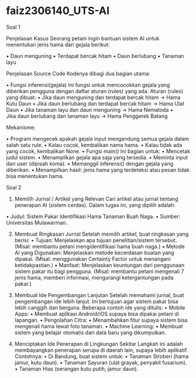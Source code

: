 # faiz2306140_UTS-AI
Soal 1

Penjelasan Kasus
Seorang petani ingin bantuan sistem AI untuk menentukan jenis hama dari gejala berikut:

• Daun menguning
• Terdapat bercak hitam
• Daun berlubang
• Tanaman layu

Penjelasan Source Code
Kodenya dibagi dua bagian utama:

• Fungsi inferensi(gejala)
Ini fungsi untuk mencocokkan gejala yang diberikan pengguna dengan daftar aturan (rules) yang ada.
Aturan (rules) yang dibuat:
• Jika daun menguning dan terdapat bercak hitam → Hama Kutu Daun
• Jika daun berlubang dan terdapat bercak hitam → Hama Ulat Daun
• Jika tanaman layu dan daun menguning → Hama Nematoda
• Jika daun berlubang dan tanaman layu → Hama Penggerek Batang

Mekanisme:

• Program mengecek apakah gejala input mengandung semua gejala dalam salah satu rule.
• Kalau cocok, kembalikan nama hama.
• Kalau tidak ada yang cocok, kembalikan None.
• Fungsi main()
Ini bagian untuk:
• Mencetak judul sistem.
• Menampilkan gejala apa saja yang tersedia.
• Meminta input dari user (dipisah koma).
• Memanggil inferensi() dengan gejala yang diberikan.
• Menampilkan hasil: jenis hama yang terdeteksi atau pesan tidak bisa menentukan hama.

Soal 2

1. Memilih Jurnal / Artikel yang Relevan
Cari artikel atau jurnal tentang penerapan AI (sistem cerdas).
Dalam tugas ini, yang dipilih adalah:

• Judul: Sistem Pakar Identifikasi Hama Tanaman Buah Naga.
• Sumber: Universitas Mulawarman.

2. Membuat Ringkasan Jurnal
Setelah memilih artikel, buat ringkasan yang berisi:
• Tujuan:
Menjelaskan apa tujuan penelitian/sistem tersebut.
(Misal: membantu petani mengidentifikasi hama buah naga.)
• Metode AI yang Digunakan:
Menjelaskan metode kecerdasan buatan yang dipakai.
(Misal: menggunakan Certainty Factor untuk menangani ketidakpastian.)
• Manfaat:
Menjelaskan keuntungan dari penggunaan sistem pakar itu bagi pengguna.
(Misal: membantu petani mengenali 7 jenis hama, memberi informasi, mengurangi ketergantungan pada pakar.)

3. Membuat Ide Pengembangan Lanjutan
Setelah memahami jurnal, buat pengembangan ide lebih lanjut.
Ini bertujuan agar sistem pakar bisa lebih canggih dan berguna.
Beberapa contoh ide yang ditulis:
• Mobile Apps:
• Membuat aplikasi Android/iOS supaya bisa dipakai petani di lapangan.
• Pengolahan Citra:
• Menambahkan fitur supaya sistem bisa mengenali hama lewat foto tanaman.
• Machine Learning:
• Membuat sistem yang belajar otomatis dari data baru yang dikumpulkan.

4. Menciptakan Ide Penerapan di Lingkungan Sekitar
Langkah ini adalah membayangkan penerapan serupa di daerah lain, supaya lebih aplikatif.
Contohnya:
• Di Bandung, buat sistem untuk:
• Tanaman Stroberi (hama jamur, kutu daun).
• Tanaman Sayuran (ulat grayak, penyakit fusarium).
• Tanaman Hias (serangan kutu putih, jamur daun).

